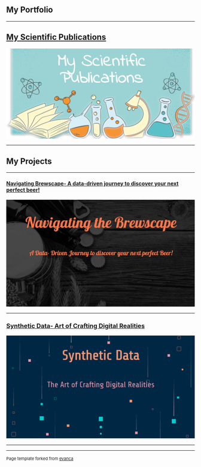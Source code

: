 ## My Portfolio

---

## [My Scientific Publications](https://tinyurl.com/niravdaphtary)
[<img src="images/scipub.jpg?raw=true"/>](https://tinyurl.com/niravdaphtary)


---
## My Projects

---

#### [Navigating Brewscape- A data-driven journey to discover your next perfect beer!](https://medium.com/@ndaphtary/navigating-the-brewscape-5ef99708b718)
[<img src="images/Navigating brewscape.jpg?raw=true"/>](https://medium.com/@ndaphtary/navigating-the-brewscape-5ef99708b718)


---

### [Synthetic Data- Art of Crafting Digital Realities](https://medium.com/@ndaphtary/synthetic-data-605f88677547)
[<img src="images/synthdata.png?raw=true"/>](https://medium.com/@ndaphtary/synthetic-data-605f88677547)



---




---
<p style="font-size:11px">Page template forked from <a href="https://github.com/evanca/quick-portfolio">evanca</a></p>
<!-- Remove above link if you don't want to attibute -->
